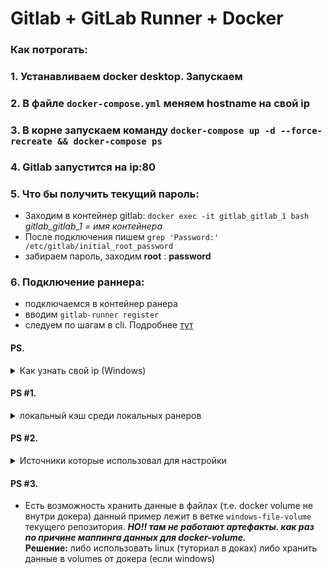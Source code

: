 # Gitlab + GitLab Runner + Docker

### Как потрогать:

### 1. Устанавливаем docker desktop. Запускаем

### 2. В файле `docker-compose.yml` меняем hostname на свой ip

### 3. В корне запускаем команду `docker-compose up -d --force-recreate && docker-compose ps  `

### 4. Gitlab запустится на ip:80

### 5. Что бы получить текущий пароль:

- Заходим в контейнер gitlab: `docker exec -it gitlab_gitlab_1 bash` _gitlab_gitlab_1 = имя контейнера_
- После подключения пишем `grep 'Password:' /etc/gitlab/initial_root_password`
- забираем пароль, заходим **root** : **password**

### 6. Подключение раннера:

- подключаемся в контейнер ранера
- вводим `gitlab-runner register`
- следуем по шагам в cli. Подробнее [тут](https://docs.gitlab.com/runner/register/?tab=Docker)

#### PS.

<details>
  <summary>Как узнать свой ip (Windows)  </summary>

#### в cmd\powershell пишем `ipconfig`

ищем примерно такое:  
`IPv4-адрес. . . . . . . . . . . . : 192.168.1.38`

</details>


#### PS #1.

<details>
  <summary>локальный кэш среди локальных ранеров</summary>


- Например в контейнере gitlab-runner, создали пару ранеров. и нужно шобы у них был один кэш.Для этого в файлах контейнера gitlab-runner (`config.toml`) [явно указать мапинг для volume](https://gitlab.com/gitlab-org/gitlab-runner/-/issues/36877#note_1572421182)  
пример файла:
```yml
concurrent = 5
check_interval = 0
connection_max_age = "15m0s"
shutdown_timeout = 0

[session_server]
  session_timeout = 1800

[[runners]]
  name = "docker-runner"
  url = "http://192.168.1.38/"
  id = 1
  token = "zKHfrn8UPiT1yM_5VgXV"
  token_obtained_at = 2024-02-25T15:35:13Z
  token_expires_at = 0001-01-01T00:00:00Z
  executor = "docker"
  [runners.docker]
    tls_verify = false
    image = "docker:stable"
    privileged = false
    disable_entrypoint_overwrite = false
    oom_kill_disable = false
    disable_cache = false
    volumes = ["/mnt/gitlab-runner/cache:/cache"]
    shm_size = 0
    network_mtu = 0

[[runners]]
  name = "docker-runner2"
  url = "http://192.168.1.38/"
  id = 2
  token = "uoBV8rNjLx_N-2wVJ7hT"
  token_obtained_at = 2024-02-26T15:31:15Z
  token_expires_at = 0001-01-01T00:00:00Z
  executor = "docker"
  [runners.cache]
    MaxUploadedArchiveSize = 0
  [runners.docker]
    tls_verify = false
    image = "docker:stable"
    privileged = false
    disable_entrypoint_overwrite = false
    oom_kill_disable = false
    disable_cache = false
    volumes = ["/mnt/gitlab-runner/cache:/cache"]
    shm_size = 0
    network_mtu = 0

```


</details>

  
#### PS #2.

<details>
  <summary>Источники которые использовал для настройки</summary>
  
#### [doc](http://snakeproject.ru/rubric/article.php?art=gitlab_docker_03_02_2022)
#### [doc2](https://sysadmintalks.ru/install-gitlab-runner/)

</details>

#### PS #3.

- Есть возможность хранить данные в файлах (т.е. docker volume не внутри докера) данный пример лежит в ветке `windows-file-volume` текущего репозитория. **_НО!! там не работают артефакты. как раз по причине маппинга данных для docker-volume._**  
  **Решение:** либо использовать linux (туториал в доках) либо хранить данные в volumes от докера (если windows)
